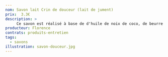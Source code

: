```yaml
---
nom: Savon lait Crin de douceur (lait de jument)
prix:  3.3€
description: >
     Ce savon est réalisé à base de d'huile de noix de coco, de beurre de karité et de lait de jument. Ce savon crémeux est très doux, très riche, très nourrissant. Il est idéal pour les enfants car sans huile essentielle.Le lait de jument vient de Gironde, une jumenterie tenue par une jeune femme. 
producteur: Florence
contrats: produits-entretien
tags: 
  - savons
illustration: savon-douceur.jpg
---
```


